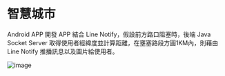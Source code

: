 # 智慧城市

Android APP 開發 APP 結合 Line Notify，假設前方路口阻塞時，後端 Java Socket Server 取得使用者經緯度並計算距離，在壅塞路段方圓1KM內，則藉由 Line Notify 推播訊息以及圖片給使用者。

![image](https://user-images.githubusercontent.com/68286984/118292456-37c72d80-b50b-11eb-9d3e-9a5a9674aa46.png)
